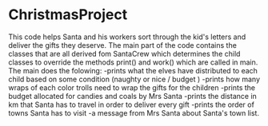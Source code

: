 # ChristmasProject
This code helps Santa and his workers sort through the kid's letters and deliver the gifts they deserve.
The main part of the code contains the classes that are all derived fom SantaCrew which determines the child 
classes to override the methods print() and work() which are called in main.
The main does the folowing:
-prints what the elves have distributed to each child based on some condition (naughty or nice / budget )
-prints how many wraps of each color trolls need to wrap the gifts for the children
-prints the budget allocated for candies and coals by Mrs Santa
-prints the distance in km that Santa has to travel in order to deliver every gift
-prints the order of towns Santa has to visit
-a message from Mrs Santa about Santa's town list.
